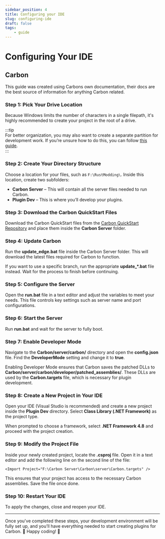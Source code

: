 ```yaml
---
sidebar_position: 4
title: Configuring your IDE
slug: configuring-ide
draft: false
tags:
    - guide
---
```



# Configuring Your IDE  

## Carbon  

This guide was created using Carbons own documentation, their docs are the best source of information for anything Carbon related.

### Step 1: Pick Your Drive Location  
Because Windows limits the number of characters in a single filepath, it's highly recommended to create your project in the root of a drive.  


:::tip  
For better organization, you may also want to create a separate partition for development work. If you’re unsure how to do this, you can follow [this guide](https://support.microsoft.com/en-gb/windows/disk-management-in-windows-ad88ba19-f0d3-0809-7889-830f63e94405).   
:::

### Step 2: Create Your Directory Structure  
Choose a location for your files, such as `F:\RustModding\`. Inside this location, create two subfolders:  

- **Carbon Server** – This will contain all the server files needed to run Carbon.  
- **Plugin Dev** – This is where you’ll develop your plugins.  

### Step 3: Download the Carbon QuickStart Files  
Download the Carbon QuickStart files from the [Carbon QuickStart Repository](https://github.com/CarbonCommunity/Carbon.QuickStart/tree/main/win) and place them inside the **Carbon Server** folder.  

### Step 4: Update Carbon  
Run the **update_edge.bat** file inside the Carbon Server folder. This will download the latest files required for Carbon to function.  

If you want to use a specific branch, run the appropriate **update_*.bat** file instead. Wait for the process to finish before continuing.  

### Step 5: Configure the Server  
Open the **run.bat** file in a text editor and adjust the variables to meet your needs. This file controls key settings such as server name and port configurations.  

### Step 6: Start the Server  
Run **run.bat** and wait for the server to fully boot.  

### Step 7: Enable Developer Mode  
Navigate to the **Carbon/server/carbon/** directory and open the **config.json** file. Find the **DeveloperMode** setting and change it to **true**.  

Enabling Developer Mode ensures that Carbon saves the patched DLLs to **Carbon/server/carbon/developer/patched_assemblies/**. These DLLs are used by the **Carbon.targets** file, which is necessary for plugin development.  

### Step 8: Create a New Project in Your IDE  
Open your IDE (Visual Studio is recommended) and create a new project inside the **Plugin Dev** directory. Select **Class Library (.NET Framework)** as the project type.  

When prompted to choose a framework, select **.NET Framework 4.8** and proceed with the project creation.  

### Step 9: Modify the Project File  
Inside your newly created project, locate the **.csproj** file. Open it in a text editor and add the following line on the second line of the file:  

`<Import Project="F:\Carbon Server\Carbon\server\Carbon.targets" />`  

This ensures that your project has access to the necessary Carbon assemblies. Save the file once done.  

### Step 10: Restart Your IDE  
To apply the changes, close and reopen your IDE.  

---

Once you've completed these steps, your development environment will be fully set up, and you’ll have everything needed to start creating plugins for Carbon. 🎉 Happy coding! 🚀  
